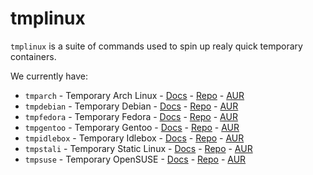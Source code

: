 # tmplinux
`tmplinux` is a suite of commands used to spin up realy quick temporary containers.

We currently have:
- `tmparch` - Temporary Arch Linux - [Docs](/arch) - [Repo](https://github.com/tmplinux/tmparch) - [AUR](https://aur.archlinux.org/packages/tmparch)
- `tmpdebian` - Temporary Debian - [Docs](/debian) - [Repo](https://github.com/tmplinux/tmpdebian) - [AUR](https://aur.archlinux.org/packages/tmpdebian)
- `tmpfedora` - Temporary Fedora - [Docs](/fedora) - [Repo](https://github.com/tmplinux/tmpfedora) - [AUR](https://aur.archlinux.org/packages/tmpfedora)
- `tmpgentoo` - Temporary Gentoo - [Docs](/gentoo) - [Repo](https://github.com/tmplinux/tmpgentoo) - [AUR](https://aur.archlinux.org/packages/tmpgentoo)
- `tmpidlebox` - Temporary Idlebox - [Docs](/idlebox) - [Repo](https://github.com/tmplinux/tmpidlebox) - [AUR](https://aur.archlinux.org/packages/tmpidlebox)
- `tmpstali` - Temporary Static Linux - [Docs](/stali) - [Repo](https://github.com/tmplinux/tmpstali) - [AUR](https://aur.archlinux.org/packages/tmpstali)
- `tmpsuse` - Temporary OpenSUSE - [Docs](/suse) - [Repo](https://github.com/tmplinux/tmpsuse) - [AUR](https://aur.archlinux.org/packages/tmpsuse)
